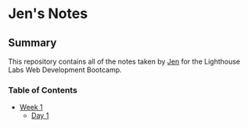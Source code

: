 # Jen's Notes
## Summary 

This repository contains all of the notes taken by [Jen](https://github.com/jennyg0) for the Lighthouse Labs Web Development Bootcamp. 

### Table of Contents
* [Week 1](/Week_1)
  * [Day 1](/Week_1/Day_1)